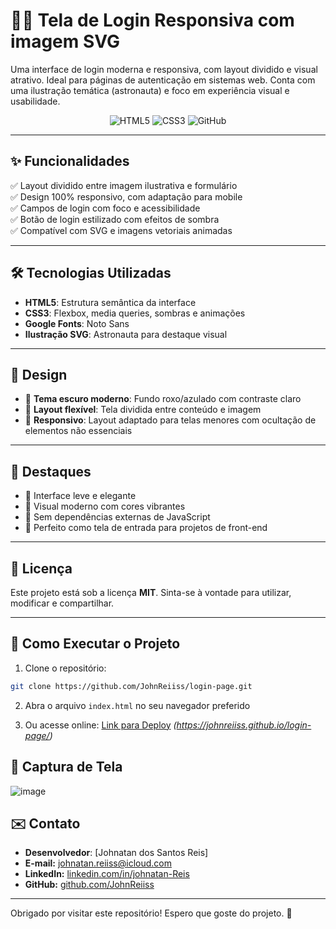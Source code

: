 # 🧑‍🚀 Tela de Login Responsiva com imagem SVG

Uma interface de login moderna e responsiva, com layout dividido e visual atrativo. Ideal para páginas de autenticação em sistemas web. Conta com uma ilustração temática (astronauta) e foco em experiência visual e usabilidade.

<div align="center">
  <img src="https://img.shields.io/badge/HTML5-E34F26?style=for-the-badge&logo=html5&logoColor=white" alt="HTML5">
  <img src="https://img.shields.io/badge/CSS3-1572B6?style=for-the-badge&logo=css3&logoColor=white" alt="CSS3">
  <img src="https://img.shields.io/badge/GitHub-100000?style=for-the-badge&logo=github&logoColor=white" alt="GitHub">
</div>

---

## ✨ Funcionalidades

✅ Layout dividido entre imagem ilustrativa e formulário  
✅ Design 100% responsivo, com adaptação para mobile  
✅ Campos de login com foco e acessibilidade  
✅ Botão de login estilizado com efeitos de sombra  
✅ Compatível com SVG e imagens vetoriais animadas  

---

## 🛠️ Tecnologias Utilizadas

- **HTML5**: Estrutura semântica da interface
- **CSS3**: Flexbox, media queries, sombras e animações
- **Google Fonts**: Noto Sans
- **Ilustração SVG**: Astronauta para destaque visual

---

## 🎨 Design

- 🌌 **Tema escuro moderno**: Fundo roxo/azulado com contraste claro
- 🧩 **Layout flexível**: Tela dividida entre conteúdo e imagem
- 📱 **Responsivo**: Layout adaptado para telas menores com ocultação de elementos não essenciais

---

## 🌟 Destaques

- 🔹 Interface leve e elegante
- 🔹 Visual moderno com cores vibrantes
- 🔹 Sem dependências externas de JavaScript
- 🔹 Perfeito como tela de entrada para projetos de front-end

---

## 📄 Licença

Este projeto está sob a licença **MIT**. Sinta-se à vontade para utilizar, modificar e compartilhar.

---

## 🚀 Como Executar o Projeto

1. Clone o repositório:
```bash
git clone https://github.com/JohnReiiss/login-page.git
```

2. Abra o arquivo `index.html` no seu navegador preferido

3. Ou acesse online: [Link para Deploy](#) *(https://johnreiiss.github.io/login-page/)*

## 📌 Captura de Tela
![image](https://github.com/user-attachments/assets/0e2e95de-f555-4758-928b-83705d826780)


## ✉️ Contato

- **Desenvolvedor**: [Johnatan dos Santos Reis]  
- **E-mail:** johnatan.reiiss@icloud.com
- **LinkedIn:** [linkedin.com/in/johnatan-Reis](https://www.linkedin.com/in/johnatan-dos-santos-reis-945092b7/)
- **GitHub:** [github.com/JohnReiiss](https://github.com/JohnReiiss)  

---

Obrigado por visitar este repositório! Espero que goste do projeto. 🚀
